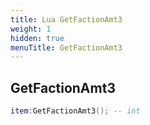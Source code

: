 ```yaml
---
title: Lua GetFactionAmt3
weight: 1
hidden: true
menuTitle: GetFactionAmt3
---
```

## GetFactionAmt3
```lua
item:GetFactionAmt3(); -- int
```